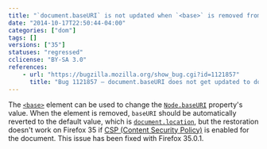 ```yaml
---
title: "`document.baseURI` is not updated when `<base>` is removed from CSP-enabled pages"
date: "2014-10-17T22:50:44-04:00"
categories: ["dom"]
tags: []
versions: ["35"]
statuses: "regressed"
cclicense: "BY-SA 3.0"
references:
    - url: "https://bugzilla.mozilla.org/show_bug.cgi?id=1121857"
      title: "Bug 1121857 – document.baseURI does not get updated to document.location after base tag is removed from DOM for site with a CSP"
---
```

The [`<base>`](https://developer.mozilla.org/docs/Web/HTML/Element/base) element can be used to change the [`Node.baseURI`](https://developer.mozilla.org/docs/Web/API/Node.baseURI) property's value. When the element is removed, `baseURI` should be automatically reverted to the default value, which is [`document.location`](https://developer.mozilla.org/docs/Web/API/document.location), but the restoration doesn't work on Firefox 35 if [CSP (Content Security Policy)](https://developer.mozilla.org/docs/Web/Security/CSP) is enabled for the document. This issue has been fixed with Firefox 35.0.1.
